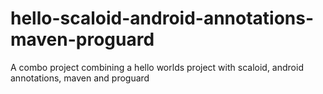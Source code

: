hello-scaloid-android-annotations-maven-proguard
================================================

A combo project combining a hello worlds project with scaloid, android annotations, maven and proguard
